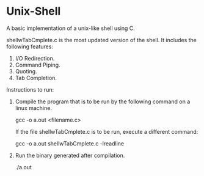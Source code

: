 # Unix-Shell

A basic implementation of a unix-like shell using C.


shellwTabCmplete.c is the most updated version of the shell. It includes the following features:

1. I/O Redirection.
2. Command Piping.
3. Quoting.
4. Tab Completion.

Instructions to run:

1. Compile the program that is to be run by the following command on a linux machine.
	
	gcc -o a.out <filename.c>
	
	If the file shellwTabCmplete.c is to be run, execute a different command:
	
	gcc -o a.out shellwTabCmplete.c -lreadline
	
2. Run the binary generated after compilation.

	./a.out
